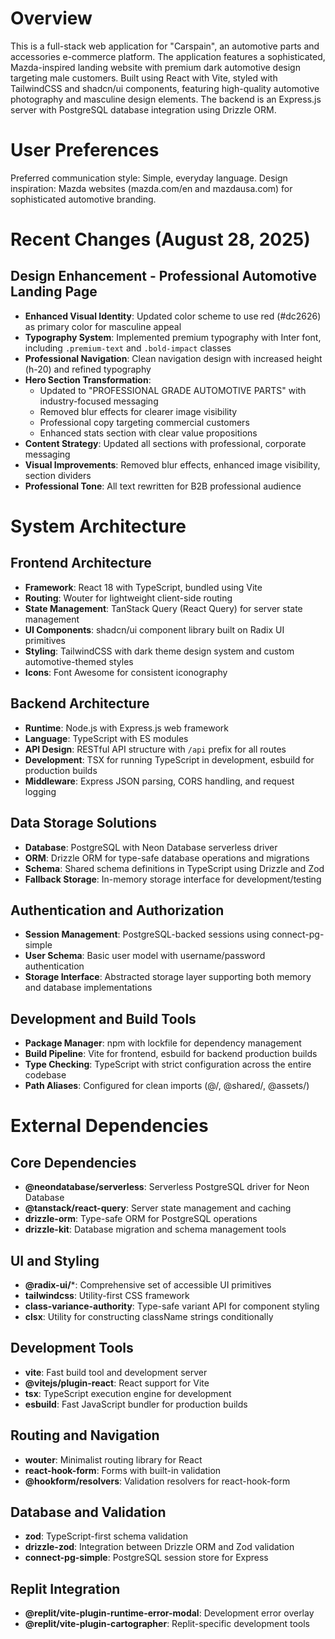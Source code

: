 # Overview

This is a full-stack web application for "Carspain", an automotive parts and accessories e-commerce platform. The application features a sophisticated, Mazda-inspired landing website with premium dark automotive design targeting male customers. Built using React with Vite, styled with TailwindCSS and shadcn/ui components, featuring high-quality automotive photography and masculine design elements. The backend is an Express.js server with PostgreSQL database integration using Drizzle ORM.

# User Preferences

Preferred communication style: Simple, everyday language.
Design inspiration: Mazda websites (mazda.com/en and mazdausa.com) for sophisticated automotive branding.

# Recent Changes (August 28, 2025)

## Design Enhancement - Professional Automotive Landing Page
- **Enhanced Visual Identity**: Updated color scheme to use red (#dc2626) as primary color for masculine appeal
- **Typography System**: Implemented premium typography with Inter font, including `.premium-text` and `.bold-impact` classes
- **Professional Navigation**: Clean navigation design with increased height (h-20) and refined typography
- **Hero Section Transformation**: 
  - Updated to "PROFESSIONAL GRADE AUTOMOTIVE PARTS" with industry-focused messaging
  - Removed blur effects for clearer image visibility
  - Professional copy targeting commercial customers
  - Enhanced stats section with clear value propositions
- **Content Strategy**: Updated all sections with professional, corporate messaging
- **Visual Improvements**: Removed blur effects, enhanced image visibility, section dividers
- **Professional Tone**: All text rewritten for B2B professional audience

# System Architecture

## Frontend Architecture
- **Framework**: React 18 with TypeScript, bundled using Vite
- **Routing**: Wouter for lightweight client-side routing
- **State Management**: TanStack Query (React Query) for server state management
- **UI Components**: shadcn/ui component library built on Radix UI primitives
- **Styling**: TailwindCSS with dark theme design system and custom automotive-themed styles
- **Icons**: Font Awesome for consistent iconography

## Backend Architecture
- **Runtime**: Node.js with Express.js web framework
- **Language**: TypeScript with ES modules
- **API Design**: RESTful API structure with `/api` prefix for all routes
- **Development**: TSX for running TypeScript in development, esbuild for production builds
- **Middleware**: Express JSON parsing, CORS handling, and request logging

## Data Storage Solutions
- **Database**: PostgreSQL with Neon Database serverless driver
- **ORM**: Drizzle ORM for type-safe database operations and migrations
- **Schema**: Shared schema definitions in TypeScript using Drizzle and Zod
- **Fallback Storage**: In-memory storage interface for development/testing

## Authentication and Authorization
- **Session Management**: PostgreSQL-backed sessions using connect-pg-simple
- **User Schema**: Basic user model with username/password authentication
- **Storage Interface**: Abstracted storage layer supporting both memory and database implementations

## Development and Build Tools
- **Package Manager**: npm with lockfile for dependency management
- **Build Pipeline**: Vite for frontend, esbuild for backend production builds
- **Type Checking**: TypeScript with strict configuration across the entire codebase
- **Path Aliases**: Configured for clean imports (@/, @shared/, @assets/)

# External Dependencies

## Core Dependencies
- **@neondatabase/serverless**: Serverless PostgreSQL driver for Neon Database
- **@tanstack/react-query**: Server state management and caching
- **drizzle-orm**: Type-safe ORM for PostgreSQL operations
- **drizzle-kit**: Database migration and schema management tools

## UI and Styling
- **@radix-ui/***: Comprehensive set of accessible UI primitives
- **tailwindcss**: Utility-first CSS framework
- **class-variance-authority**: Type-safe variant API for component styling
- **clsx**: Utility for constructing className strings conditionally

## Development Tools
- **vite**: Fast build tool and development server
- **@vitejs/plugin-react**: React support for Vite
- **tsx**: TypeScript execution engine for development
- **esbuild**: Fast JavaScript bundler for production builds

## Routing and Navigation
- **wouter**: Minimalist routing library for React
- **react-hook-form**: Forms with built-in validation
- **@hookform/resolvers**: Validation resolvers for react-hook-form

## Database and Validation
- **zod**: TypeScript-first schema validation
- **drizzle-zod**: Integration between Drizzle ORM and Zod validation
- **connect-pg-simple**: PostgreSQL session store for Express

## Replit Integration
- **@replit/vite-plugin-runtime-error-modal**: Development error overlay
- **@replit/vite-plugin-cartographer**: Replit-specific development tools